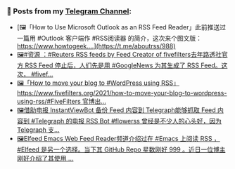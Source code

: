 ### 📰 Posts from my [Telegram Channel](https://t.me/s/aboutrss):
<!-- BLOG-POST-LIST:START -->
- [🖼「How to Use Microsoft Outlook as an RSS Feed Reader」此前推送过一篇用 #Outlook 客户端作 #RSS阅读器 的简介，这次来个图文版：https://www.howtogeek....](https://t.me/aboutrss/988)
- [🖼#资源 ：#Reuters RSS feeds by Feed Creator of fivefilters去年路透社官方 RSS Feed 停止后，人们先是用 #GoogleNews 为其生成了 RSS Feed。这次， #fivef...](https://t.me/aboutrss/987)
- [🖼「How to move your blog to #WordPress using RSS」https://www.fivefilters.org/2021/how-to-move-your-blog-to-wordpress-using-rss/#FiveFilters 官博出...](https://t.me/aboutrss/986)
- [🖼借助电报 InstantViewBot 备份 Feed 内容到 Telegraph能够抓取 Feed 内容到 #Telegraph 的电报 RSS Bot #flowerss 曾经是不少人的心头好，因为 Telegraph 支...](https://t.me/aboutrss/985)
- [🖼Elfeed Emacs Web Feed Reader频道介绍过在 #Emacs 上阅读 RSS ，#Elfeed 是另一个选择。当下其 GitHub Repo 星数刚好 999 。近日一位博主刚好介绍了其使用 ...](https://t.me/aboutrss/984)
<!-- BLOG-POST-LIST:END -->

<!--
**AboutRSS/AboutRSS** is a ✨ _special_ ✨ repository because its `README.md` (this file) appears on your GitHub profile.

Here are some ideas to get you started:

- 🔭 I’m currently working on ...
- 🌱 I’m currently learning ...
- 👯 I’m looking to collaborate on ...
- 🤔 I’m looking for help with ...
- 💬 Ask me about ...
- 📫 How to reach me: ...
- 😄 Pronouns: ...
- ⚡ Fun fact: ...
-->
